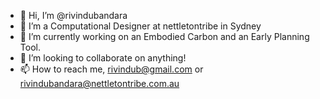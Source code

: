 - 👋 Hi, I’m @rivindubandara
- 👀 I’m a Computational Designer at nettletontribe in Sydney
- 🌱 I’m currently working on an Embodied Carbon and an Early Planning Tool.
- 💞️ I’m looking to collaborate on anything!
- 📫 How to reach me, rivindub@gmail.com or rivindubandara@nettletontribe.com.au

<!---
rivindubandara/rivindubandara is a ✨ special ✨ repository because its `README.md` (this file) appears on your GitHub profile.
You can click the Preview link to take a look at your changes.
--->
